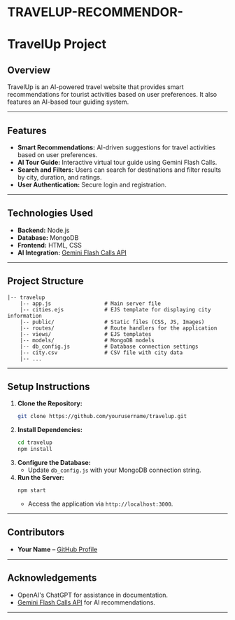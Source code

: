 # TRAVELUP-RECOMMENDOR-
# TravelUp Project

## Overview
TravelUp is an AI-powered travel website that provides smart recommendations for tourist activities based on user preferences. It also features an AI-based tour guiding system.

---

## Features
- **Smart Recommendations:** AI-driven suggestions for travel activities based on user preferences.
- **AI Tour Guide:** Interactive virtual tour guide using Gemini Flash Calls.
- **Search and Filters:** Users can search for destinations and filter results by city, duration, and ratings.
- **User Authentication:** Secure login and registration.

---

## Technologies Used
- **Backend:** Node.js
- **Database:** MongoDB
- **Frontend:** HTML, CSS
- **AI Integration:** [Gemini Flash Calls API](https://ai.google.dev/)

---

## Project Structure
```
|-- travelup
    |-- app.js                 # Main server file
    |-- cities.ejs             # EJS template for displaying city information
    |-- public/                # Static files (CSS, JS, Images)
    |-- routes/                # Route handlers for the application
    |-- views/                 # EJS templates
    |-- models/                # MongoDB models
    |-- db_config.js           # Database connection settings
    |-- city.csv               # CSV file with city data
    |-- ...
```

---

## Setup Instructions
1. **Clone the Repository:**
   ```sh
   git clone https://github.com/yourusername/travelup.git
   ```
2. **Install Dependencies:**
   ```sh
   cd travelup
   npm install
   ```
3. **Configure the Database:**
   - Update `db_config.js` with your MongoDB connection string.
4. **Run the Server:**
   ```sh
   npm start
   ```
   - Access the application via `http://localhost:3000`.

---



## Contributors
- **Your Name** – [GitHub Profile](https://github.com/yourusername)

---



## Acknowledgements
- OpenAI's ChatGPT for assistance in documentation.
- [Gemini Flash Calls API](https://ai.google.dev/) for AI recommendations.

---

